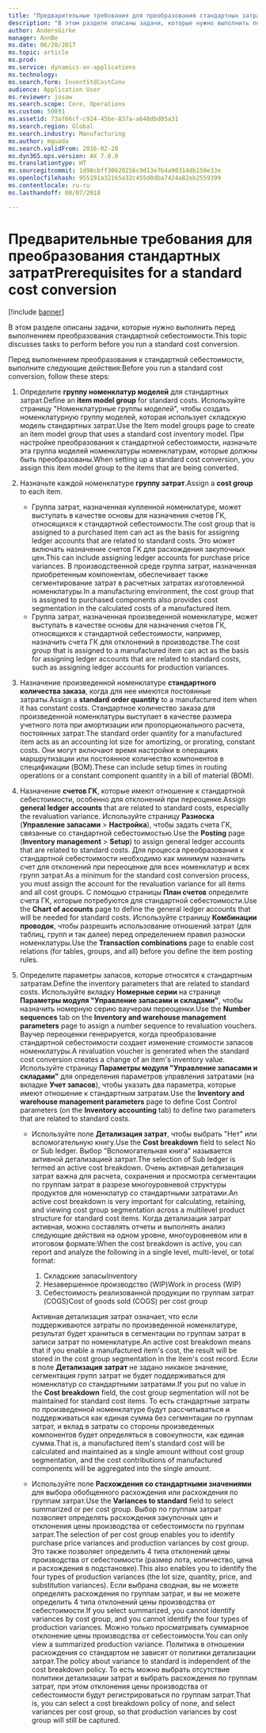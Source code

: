 ```yaml
---
title: "Предварительные требования для преобразования стандартных затрат"
description: "В этом разделе описаны задачи, которые нужно выполнить перед выполнением преобразования стандартной себестоимости."
author: AndersGirke
manager: AnnBe
ms.date: 06/20/2017
ms.topic: article
ms.prod: 
ms.service: dynamics-ax-applications
ms.technology: 
ms.search.form: InventStdCostConv
audience: Application User
ms.reviewer: josaw
ms.search.scope: Core, Operations
ms.custom: 50891
ms.assetid: 73af66cf-c924-45be-837a-a648dbd05a31
ms.search.region: Global
ms.search.industry: Manufacturing
ms.author: mguada
ms.search.validFrom: 2016-02-28
ms.dyn365.ops.version: AX 7.0.0
ms.translationtype: HT
ms.sourcegitcommit: 1d98cbff30620256c9d13e7b4a90314db150e33e
ms.openlocfilehash: 955191a32165a32c455d0dba7424a82eb2559399
ms.contentlocale: ru-ru
ms.lasthandoff: 08/07/2018

---
```


# <a name="prerequisites-for-a-standard-cost-conversion"></a><span data-ttu-id="dbbad-103">Предварительные требования для преобразования стандартных затрат</span><span class="sxs-lookup"><span data-stu-id="dbbad-103">Prerequisites for a standard cost conversion</span></span>

[!include [banner](../includes/banner.md)]

<span data-ttu-id="dbbad-104">В этом разделе описаны задачи, которые нужно выполнить перед выполнением преобразования стандартной себестоимости.</span><span class="sxs-lookup"><span data-stu-id="dbbad-104">This topic discusses tasks to perform before you run a standard cost conversion.</span></span> 

<span data-ttu-id="dbbad-105">Перед выполнением преобразования к стандартной себестоимости, выполните следующие действия:</span><span class="sxs-lookup"><span data-stu-id="dbbad-105">Before you run a standard cost conversion, follow these steps:</span></span>

1.  <span data-ttu-id="dbbad-106">Определите **группу номенклатур моделей** для стандартных затрат.</span><span class="sxs-lookup"><span data-stu-id="dbbad-106">Define an **item model group** for standard costs.</span></span> <span data-ttu-id="dbbad-107">Используйте страницу "Номенклатурные группы моделей", чтобы создать номенклатурную группу моделей, которая использует складскую модель стандартных затрат.</span><span class="sxs-lookup"><span data-stu-id="dbbad-107">Use the Item model groups page to create an item model group that uses a standard cost inventory model.</span></span> <span data-ttu-id="dbbad-108">При настройке преобразования к стандартной себестоимости, назначьте эта группа моделей номенклатуры номенклатурам, которые должны быть преобразованы.</span><span class="sxs-lookup"><span data-stu-id="dbbad-108">When setting up a standard cost conversion, you assign this item model group to the items that are being converted.</span></span>
2.  <span data-ttu-id="dbbad-109">Назначьте каждой номенклатуре **группу затрат**.</span><span class="sxs-lookup"><span data-stu-id="dbbad-109">Assign a **cost group** to each item.</span></span>
    -   <span data-ttu-id="dbbad-110">Группа затрат, назначенная купленной номенклатуре, может выступать в качестве основы для назначения счетов ГК, относящихся к стандартной себестоимости.</span><span class="sxs-lookup"><span data-stu-id="dbbad-110">The cost group that is assigned to a purchased item can act as the basis for assigning ledger accounts that are related to standard costs.</span></span> <span data-ttu-id="dbbad-111">Это может включать назначение счетов ГК для расхождения закупочных цен.</span><span class="sxs-lookup"><span data-stu-id="dbbad-111">This can include assigning ledger accounts for purchase price variances.</span></span> <span data-ttu-id="dbbad-112">В производственной среде группа затрат, назначенная приобретенным компонентам, обеспечивает также сегментирование затрат в расчетных затратах изготовленной номенклатуры.</span><span class="sxs-lookup"><span data-stu-id="dbbad-112">In a manufacturing environment, the cost group that is assigned to purchased components also provides cost segmentation in the calculated costs of a manufactured item.</span></span>
    -   <span data-ttu-id="dbbad-113">Группа затрат, назначенная произведенной номенклатуре, может выступать в качестве основы для назначения счетов ГК, относящихся к стандартной себестоимости, например, назначить счета ГК для отклонений в производстве.</span><span class="sxs-lookup"><span data-stu-id="dbbad-113">The cost group that is assigned to a manufactured item can act as the basis for assigning ledger accounts that are related to standard costs, such as assigning ledger accounts for production variances.</span></span>

3.  <span data-ttu-id="dbbad-114">Назначение произведенной номенклатуре **стандартного количества заказа**, когда для нее имеются постоянные затраты.</span><span class="sxs-lookup"><span data-stu-id="dbbad-114">Assign a **standard order quantity** to a manufactured item when it has constant costs.</span></span> <span data-ttu-id="dbbad-115">Стандартное количество заказа для произведенной номенклатуры выступает в качестве размера учетного лота при амортизации или пропорционального расчета, постоянных затрат.</span><span class="sxs-lookup"><span data-stu-id="dbbad-115">The standard order quantity for a manufactured item acts as an accounting lot size for amortizing, or prorating, constant costs.</span></span> <span data-ttu-id="dbbad-116">Они могут включают время настройки в операциях маршрутизации или постоянное количество компонентов в спецификации (BOM).</span><span class="sxs-lookup"><span data-stu-id="dbbad-116">These can include setup times in routing operations or a constant component quantity in a bill of material (BOM).</span></span>
4.  <span data-ttu-id="dbbad-117">Назначение **счетов ГК**, которые имеют отношение к стандартной себестоимости, особенно для отклонений при переоценке.</span><span class="sxs-lookup"><span data-stu-id="dbbad-117">Assign **general ledger accounts** that are related to standard costs, especially the revaluation variance.</span></span> <span data-ttu-id="dbbad-118">Используйте страницу **Разноска** (**Управление запасами** &gt; **Настройка**), чтобы задать счета ГК, связанные со стандартной себестоимостью.</span><span class="sxs-lookup"><span data-stu-id="dbbad-118">Use the **Posting** page (**Inventory management** &gt; **Setup**) to assign general ledger accounts that are related to standard costs.</span></span> <span data-ttu-id="dbbad-119">Для процесса преобразования к стандартной себестоимости необходимо как минимум назначить счет для отклонений при переоценке для всех номенклатур и всех групп затрат.</span><span class="sxs-lookup"><span data-stu-id="dbbad-119">As a minimum for the standard cost conversion process, you must assign the account for the revaluation variance for all items and all cost groups.</span></span> <span data-ttu-id="dbbad-120">С помощью страницы **План счетов** определите счета ГК, которые потребуются для стандартной себестоимости.</span><span class="sxs-lookup"><span data-stu-id="dbbad-120">Use the **Chart of accounts** page to define the general ledger accounts that will be needed for standard costs.</span></span> <span data-ttu-id="dbbad-121">Используйте страницу **Комбинации проводок**, чтобы разрешить использование отношений затрат (для таблиц, групп и так далее) перед определением правил разноски номенклатуры.</span><span class="sxs-lookup"><span data-stu-id="dbbad-121">Use the **Transaction combinations** page to enable cost relations (for tables, groups, and all) before you define the item posting rules.</span></span>
5.  <span data-ttu-id="dbbad-122">Определите параметры запасов, которые относятся к стандартным затратам.</span><span class="sxs-lookup"><span data-stu-id="dbbad-122">Define the inventory parameters that are related to standard costs.</span></span> <span data-ttu-id="dbbad-123">Используйте вкладку **Номерные серии** на странице **Параметры модуля "Управление запасами и складами"**, чтобы назначить номерную серию ваучерам переоценки.</span><span class="sxs-lookup"><span data-stu-id="dbbad-123">Use the **Number sequences** tab on the **Inventory and warehouse management parameters** page to assign a number sequence to revaluation vouchers.</span></span> <span data-ttu-id="dbbad-124">Ваучер переоценки генерируется, когда преобразование стандартной себестоимости создает изменение стоимости запасов номенклатуры.</span><span class="sxs-lookup"><span data-stu-id="dbbad-124">A revaluation voucher is generated when the standard cost conversion creates a change of an item's inventory value.</span></span> <span data-ttu-id="dbbad-125">Используйте страницу **Параметры модуля "Управление запасами и складами"** для определения параметров управления затратами (на вкладке **Учет запасов**), чтобы указать два параметра, которые имеют отношение к стандартным затратам.</span><span class="sxs-lookup"><span data-stu-id="dbbad-125">Use the **Inventory and warehouse management parameters** page to define Cost Control parameters (on the **Inventory accounting** tab) to define two parameters that are related to standard costs.</span></span>
    -   <span data-ttu-id="dbbad-126">Используйте поле **Детализация затрат**, чтобы выбрать "Нет" или вспомогательную книгу.</span><span class="sxs-lookup"><span data-stu-id="dbbad-126">Use the **Cost breakdown** field to select No or Sub ledger.</span></span> <span data-ttu-id="dbbad-127">Выбор "Вспомогательная книга" называется активной детализацией затрат.</span><span class="sxs-lookup"><span data-stu-id="dbbad-127">The selection of Sub ledger is termed an active cost breakdown.</span></span> <span data-ttu-id="dbbad-128">Очень активная детализация затрат важна для расчета, сохранения и просмотра сегментации по группам затрат в разрезе многоуровневой структуры продуктов для номенклатур со стандартными затратами.</span><span class="sxs-lookup"><span data-stu-id="dbbad-128">An active cost breakdown is very important for calculating, retaining, and viewing cost group segmentation across a multilevel product structure for standard cost items.</span></span> <span data-ttu-id="dbbad-129">Когда детализация затрат активная, можно составлять отчеты и выполнять анализ следующие действия на одном уровне, многоуровневом или в итоговом формате:</span><span class="sxs-lookup"><span data-stu-id="dbbad-129">When the cost breakdown is active, you can report and analyze the following in a single level, multi-level, or total format:</span></span>
        1.  <span data-ttu-id="dbbad-130">Складские запасы</span><span class="sxs-lookup"><span data-stu-id="dbbad-130">Inventory</span></span>
        2.  <span data-ttu-id="dbbad-131">Незавершенное производство (WIP)</span><span class="sxs-lookup"><span data-stu-id="dbbad-131">Work in process (WIP)</span></span>
        3.  <span data-ttu-id="dbbad-132">Себестоимость реализованной продукции по группам затрат (COGS)</span><span class="sxs-lookup"><span data-stu-id="dbbad-132">Cost of goods sold (COGS) per cost group</span></span>

        <span data-ttu-id="dbbad-133">Активная детализация затрат означает, что если поддерживаются затраты по произведенной номенклатуре, результат будет храниться в сегментации по группам затрат в записи затрат по номенклатуре.</span><span class="sxs-lookup"><span data-stu-id="dbbad-133">An active cost breakdown means that if you enable a manufactured item's cost, the result will be stored in the cost group segmentation in the item's cost record.</span></span> <span data-ttu-id="dbbad-134">Если в поле **Детализация затрат** не задано никакое значение, сегментация групп затрат не будет поддерживаться для номенклатур со стандартными затратами.</span><span class="sxs-lookup"><span data-stu-id="dbbad-134">If you put no value in the **Cost breakdown** field, the cost group segmentation will not be maintained for standard cost items.</span></span> <span data-ttu-id="dbbad-135">То есть стандартные затраты по произведенной номенклатуре будут рассчитываться и поддерживаться как единая сумма без сегментации по группам затрат, и вклад в затраты со стороны произведенных компонентов будет определяться в совокупности, как единая сумма.</span><span class="sxs-lookup"><span data-stu-id="dbbad-135">That is, a manufactured item's standard cost will be calculated and maintained as a single amount without cost group segmentation, and the cost contributions of manufactured components will be aggregated into the single amount.</span></span>
    -   <span data-ttu-id="dbbad-136">Используйте поле **Расхождения со стандартными значениями** для выбора обобщенного расхождения или расхождения по группам затрат.</span><span class="sxs-lookup"><span data-stu-id="dbbad-136">Use the **Variances to standard** field to select summarized or per cost group.</span></span> <span data-ttu-id="dbbad-137">Выбор по группам затрат позволяет определять расхождения закупочных цен и отклонения цены производства от себестоимости по группам затрат.</span><span class="sxs-lookup"><span data-stu-id="dbbad-137">The selection of per cost group enables you to identify purchase price variances and production variances by cost group.</span></span> <span data-ttu-id="dbbad-138">Это также позволяет определить 4 типа отклонений цены производства от себестоимости (размер лота, количество, цена и расхождения в подстановке).</span><span class="sxs-lookup"><span data-stu-id="dbbad-138">This also enables you to identify the four types of production variances (the lot size, quantity, price, and substitution variances).</span></span> <span data-ttu-id="dbbad-139">Если выбрана сводная, вы не можете определять расхождения по группам затрат, и вы не можете определить 4 типа отклонений цены производства от себестоимости.</span><span class="sxs-lookup"><span data-stu-id="dbbad-139">If you select summarized, you cannot identify variances by cost group, and you cannot identify the four types of production variances.</span></span> <span data-ttu-id="dbbad-140">Можно только просматривать суммарное отклонение цены производства от себестоимости.</span><span class="sxs-lookup"><span data-stu-id="dbbad-140">You can only view a summarized production variance.</span></span> <span data-ttu-id="dbbad-141">Политика в отношении расхождения со стандартом не зависят от политики детализации затрат.</span><span class="sxs-lookup"><span data-stu-id="dbbad-141">The policy about variance to standard is independent of the cost breakdown policy.</span></span> <span data-ttu-id="dbbad-142">То есть можно выбрать отсутствие политики детализации затрат и выбрать расхождения по группам затрат, при этом отклонения цены производства от себестоимости будут регистрироваться по группам затрат.</span><span class="sxs-lookup"><span data-stu-id="dbbad-142">That is, you can select a cost breakdown policy of none, and select variances per cost group, so that production variances by cost group will still be captured.</span></span>






